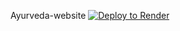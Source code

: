 Ayurveda-website
[![Deploy to Render](https://render.com/images/deploy-to-render-button.svg)](https://render.com/deploy)
